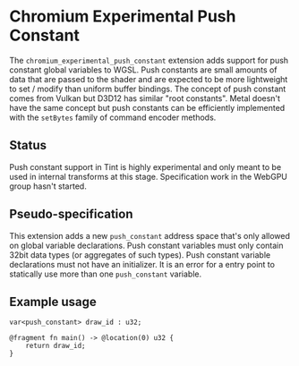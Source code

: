 # Chromium Experimental Push Constant

The `chromium_experimental_push_constant` extension adds support for push constant global variables to WGSL.
Push constants are small amounts of data that are passed to the shader and are expected to be more lightweight to set / modify than uniform buffer bindings.
The concept of push constant comes from Vulkan but D3D12 has similar "root constants".
Metal doesn't have the same concept but push constants can be efficiently implemented with the `setBytes` family of command encoder methods.

## Status

Push constant support in Tint is highly experimental and only meant to be used in internal transforms at this stage.
Specification work in the WebGPU group hasn't started.

## Pseudo-specification

This extension adds a new `push_constant` address space that's only allowed on global variable declarations.
Push constant variables must only contain 32bit data types (or aggregates of such types).
Push constant variable declarations must not have an initializer.
It is an error for a entry point to statically use more than one `push_constant` variable.

## Example usage

```
var<push_constant> draw_id : u32;

@fragment fn main() -> @location(0) u32 {
    return draw_id;
}
```
